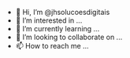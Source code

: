 - 👋 Hi, I’m @jhsolucoesdigitais
- 👀 I’m interested in ...
- 🌱 I’m currently learning ...
- 💞️ I’m looking to collaborate on ...
- 📫 How to reach me ...

<!---
jhsolucoesdigitais/jhsolucoesdigitais is a ✨ special ✨ repository because its `README.md` (this file) appears on your GitHub profile.
You can click the Preview link to take a look at your changes.
--->
